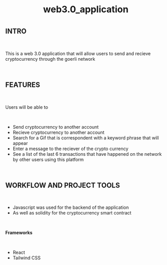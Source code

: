 # <h1 align = "center">web3.0_application<h1>

## INTRO

 <br>

 This is a web 3.0 application that will allow users to send and recieve cryptocurrency through the goerli network

 <br>

## FEATURES

 <br>

 Users will be able to 
 
 <br>
 
 - Send cryptocurrency to another account
 - Recieve cryptocurrency to another account
 - Search for a Gif that is correspondent with a keyword phrase that will appear
 - Enter a message to the reciever of the crypto currency
 - See a list of the last 6 transactions that have happened on the network by other users using this platform

 <br>
 
## WORKFLOW AND PROJECT TOOLS

 <br>
 
 - Javascript was used for the backend of the application
 - As well as solidity for the cryptocurrency smart contract
 
 <br>
 
 **Frameworks**
 
 <br>
 
  - React
  - Tailwind CSS  
 
